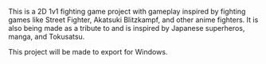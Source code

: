 This is a 2D 1v1 fighting game project with gameplay inspired by fighting games like Street Fighter, Akatsuki Blitzkampf, and other anime fighters.
It is also being made as a tribute to and is inspired by Japanese superheros, manga, and Tokusatsu.

This project will be made to export for Windows.

